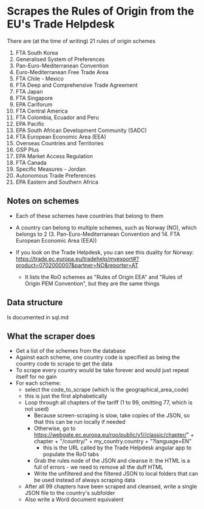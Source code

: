 # Scrapes the Rules of Origin from the EU's Trade Helpdesk

There are (at the time of writing) 21 rules of origin schemes

1. FTA South Korea
2. Generalised System of Preferences
3. Pan-Euro-Mediterranean Convention
4. Euro-Mediterranean Free Trade Area
5. FTA Chile - Mexico
6. FTA Deep and Comprehensive Trade Agreement
7. FTA Japan
8. FTA Singapore
9. EPA Cariforum
10. FTA Central America
11. FTA Colombia, Ecuador and Peru
12. EPA Pacific
13. EPA South African Development Community (SADC)
14. FTA European Economic Area (EEA)
15. Overseas Countries and Territories
16. GSP Plus
17. EPA Market Access Regulation
18. FTA Canada
19. Specific Measures - Jordan
20. Autonomous Trade Preferences
21. EPA Eastern and Southern Africa

## Notes on schemes

- Each of these schemes have countries that belong to them

- A country can belong to multiple schemes, such as Norway (NO), which belongs to 2  (3. Pan-Euro-Mediterranean Convention and 14. FTA European Economic Area (EEA))

- If you look on the Trade Helpdesk, you can see this duality for Norway:
  https://trade.ec.europa.eu/tradehelp/myexport#?product=0702000007&partner=NO&reporter=AT
  - It lists the RoO schemes as "Rules of Origin EEA" and "Rules of Origin PEM Convention", but they are the same things

## Data structure

Is documented in sql.md

## What the scraper does

- Get a list of the schemes from the database
- Against each scheme, one country code is specified as being the country code to scrape to get the data
- To scrape every country would be take forever and would just repeat itself for no gain
- For each scheme:
  - select the code_to_scrape (which is the geographical_area_code)
  - this is just the first alphabetically
  - Loop through all chapters of the tariff (1 to 99, omitting 77, which is not used)
    - Because screen-scraping is slow, take copies of the JSON, so that this can be run locally if needed
    - Otherwise, go to https://webgate.ec.europa.eu/roo/public/v1//classic/chapter/" + chapter + "/country/" + my_country.country + "?language=EN"
      - this is the URL called by the Trade Helpdesk angular app to populate the RoO tabs
    - Grab the rules node of the JSON and cleanse it: the HTML is a full of errors - we need to remove all the duff HTML
    - Write the unfiltered and the filtered JSON to local folders that can be used instead of always scraping data
  - After all 99 chapters have been scraped and cleansed, write a single JSON file to the country's subfolder
  - Also write a Word document equivalent